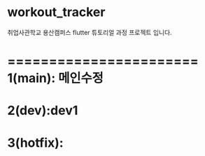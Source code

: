 # workout_tracker

취업사관학교 용산캠퍼스 flutter 튜토리얼 과정 프로젝트 입니다.

=======================
1(main): 메인수정
========================
2(dev):dev1
========================
3(hotfix):
=======================